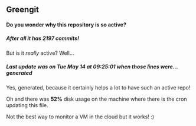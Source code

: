 ## Greengit

#### Do you wonder why this repository is so active?

##### After all it has 2197 commits!

But is it *really* active? Well...

##### Last update was on Tue May 14 at 09:25:01 when those lines were... generated

Yes, generated, because it certainly helps a lot to have such an active repo!

Oh and there was **52%** disk usage on the machine
where there is the cron updating this file.

Not the best way to monitor a VM in the cloud but it works! :)
